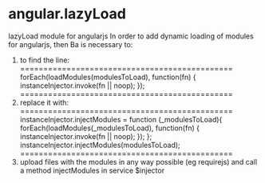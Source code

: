 angular.lazyLoad
================

lazyLoad module for angularjs
In order to add dynamic loading of modules for angularjs, then Ba is necessary to:
1. to find the line:
  ==============================================
  forEach(loadModules(modulesToLoad), function(fn) { instanceInjector.invoke(fn || noop); });
  ==============================================
2. replace it with:
  ==============================================
  instanceInjector.injectModules = function (_modulesToLoad){
    forEach(loadModules(_modulesToLoad), function(fn) { instanceInjector.invoke(fn || noop); });
  };
  instanceInjector.injectModules(modulesToLoad);
  ==============================================
3. upload files with the modules in any way possible (eg requirejs) and call a method injectModules in service $injector
